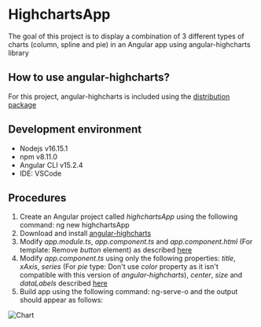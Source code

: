 # HighchartsApp

The goal of this project is to display a combination of 3 different types of charts (column, spline and pie) in an Angular app using angular-highcharts library

## How to use angular-highcharts?

For this project, angular-highcharts is included using the [distribution package](https://www.npmjs.com/package/angular-highcharts)

## Development environment

- Nodejs v16.15.1
- npm v8.11.0
- Angular CLI v15.2.4
- IDE: VSCode

## Procedures

1. Create an Angular project called *highchartsApp* using the following command: ng new highchartsApp
2. Download and install [angular-highcharts](https://www.npmjs.com/package/angular-highcharts)
3. Modify *app.module.ts*, *app.component.ts* and *app.component.html* (For template: Remove *button* element) as described [here](https://www.npmjs.com/package/angular-highcharts)
4. Modify *app.component.ts* using only the following properties: *title*, *xAxis*, *series* (For *pie* type: Don't use *color* property as it isn't compatible with this version of *angular-highcharts*), *center*, *size* and *dataLabels* described [here](https://www.tutorialspoint.com/angular_highcharts/angular_highcharts_combinations_column.htm)
5. Build app using the following command: ng-serve-o and the output should appear as follows:

![Chart](https://user-images.githubusercontent.com/41340307/230717910-d2a0ebb7-eae5-4a5a-a8f3-ba02ec7bd6ba.PNG)
